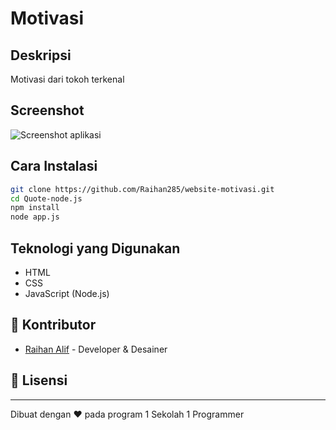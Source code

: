 # Motivasi
## Deskripsi
Motivasi dari tokoh terkenal
## Screenshot
![Screenshot aplikasi](/public/screenshot.png)

## Cara Instalasi
```bash
git clone https://github.com/Raihan285/website-motivasi.git
cd Quote-node.js
npm install 
node app.js
```

## Teknologi yang Digunakan
- HTML
- CSS
- JavaScript (Node.js)


## 👥 Kontributor
- [Raihan Alif](https://github.com/Raihan285) - Developer & Desainer

## 📄 Lisensi

---

Dibuat dengan ❤️ pada program 1 Sekolah 1 Programmer
